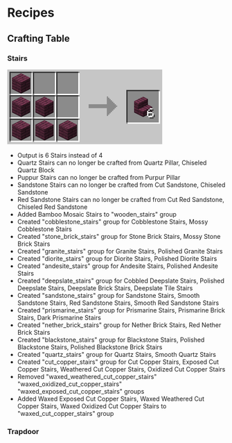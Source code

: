 # Recipes
## Crafting Table
### Stairs
<img src="https://github.com/mygazthehealer/chocos-crafting-tweaks/blob/main/other/wooden_stairs_recipes.gif?raw=true">

- Output is 6 Stairs instead of 4
- Quartz Stairs can no longer be crafted from Quartz Pillar, Chiseled Quartz Block
- Puppur Stairs can no longer be crafted from Purpur Pillar
- Sandstone Stairs can no longer be crafted from Cut Sandstone, Chiseled Sandstone
- Red Sandstone Stairs can no longer be crafted from Cut Red Sandstone, Chiseled Red Sandstone
- Added Bamboo Mosaic Stairs to "wooden_stairs" group
- Created "cobblestone_stairs" group for Cobblestone Stairs, Mossy Cobblestone Stairs
- Created "stone_brick_stairs" group for Stone Brick Stairs, Mossy Stone Brick Stairs
- Created "granite_stairs" group for Granite Stairs, Polished Granite Stairs
- Created "diorite_stairs" group for Diorite Stairs, Polished Diorite Stairs
- Created "andesite_stairs" group for Andesite Stairs, Polished Andesite Stairs
- Created "deepslate_stairs" group for Cobbled Deepslate Stairs, Polished Deepslate Stairs, Deepslate Brick Stairs, Deepslate Tile Stairs
- Created "sandstone_stairs" group for Sandstone Stairs, Smooth Sandstone Stairs, Red Sandstone Stairs, Smooth Red Sandstone Stairs
- Created "prismarine_stairs" group for Prismarine Stairs, Prismarine Brick Stairs, Dark Prismarine Stairs
- Created "nether_brick_stairs" group for Nether Brick Stairs, Red Nether Brick Stairs
- Created "blackstone_stairs" group for Blackstone Stairs, Polished Blackstone Stairs, Polished Blackstone Brick Stairs
- Created "quartz_stairs" group for Quartz Stairs, Smooth Quartz Stairs
- Created "cut_copper_stairs" group for Cut Copper Stairs, Exposed Cut Copper Stairs, Weathered Cut Copper Stairs, Oxidized Cut Copper Stairs
- Removed "waxed_weathered_cut_copper_stairs" "waxed_oxidized_cut_copper_stairs" "waxed_exposed_cut_copper_stairs" groups
- Added Waxed Exposed Cut Copper Stairs, Waxed Weathered Cut Copper Stairs, Waxed Oxidized Cut Copper Stairs to "waxed_cut_copper_stairs" group

### Trapdoor
